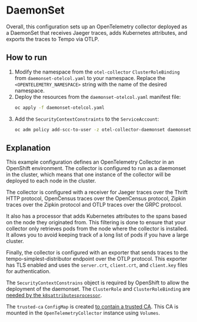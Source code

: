# DaemonSet

Overall, this configuration sets up an OpenTelemetry collector deployed as a DaemonSet that receives Jaeger traces, adds Kubernetes attributes, and exports the traces to Tempo via OTLP.

## How to run
1. Modify the namespace from the `otel-collector` `ClusterRoleBinding` from `daemonset-otelcol.yaml` to your namespace. Replace the `<OPENTELEMETRY_NAMESPACE>` string with the name of the desired namespace.
1. Deploy the resources from the `daemonset-otelcol.yaml` manifest file:
    ```sh
    oc apply -f daemonset-otelcol.yaml
    ```
1. Add the `SecurityContextConstraints` to the `ServiceAccount`:
    ```sh
    oc adm policy add-scc-to-user -z otel-collector-daemonset daemonset-with-hostport
    ```

## Explanation
This example configuration defines an OpenTelemetry Collector in an OpenShift environment. The collector is configured to run as a daemonset in the cluster, which means that one instance of the collector will be deployed to each node in the cluster.

The collector is configured with a receiver for Jaeger traces over the Thrift HTTP protocol, OpenCensus traces over the OpenCensus protocol, Zipkin traces over the Zipkin protocol and OTLP traces over the GRPC protocol.

It also has a processor that adds Kubernetes attributes to the spans based on the node they originated from. This filtering is done to ensure that your collector only retrieves pods from the node where the collector is installed. It allows you to avoid keeping track of a long list of pods if you have a large cluster.

Finally, the collector is configured with an exporter that sends traces to the tempo-simplest-distributor endpoint over the OTLP protocol. This exporter has TLS enabled and uses the `server.crt`, `client.crt`, and `client.key` files for authentication.

The `SecurityContextConstrains` object is required by OpenShift to allow the deployment of the daemonset. The `ClusterRole` and `ClusterRoleBinding` are [needed by the `k8sattributesprocessor`](https://github.com/open-telemetry/opentelemetry-collector-contrib/tree/main/processor/k8sattributesprocessor#role-based-access-control).

The `trusted-ca` `ConfigMap` is created [to contain a trusted CA](https://docs.openshift.com/container-platform/4.12/networking/configuring-a-custom-pki.html#certificate-injection-using-operators_configuring-a-custom-pki). This CA is mounted in the `OpenTelemetryCollector` instance using `Volumes`.
